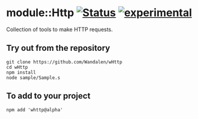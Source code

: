 
# module::Http  [![Status](https://github.com/Wandalen/wHttp/workflows/publish/badge.svg)](https://github.com/Wandalen/wHttp/actions?query=workflow%3Apublish) [![experimental](https://img.shields.io/badge/stability-experimental-orange.svg)](https://github.com/emersion/stability-badges#experimental)

Collection of tools to make HTTP requests.

## Try out from the repository
```
git clone https://github.com/Wandalen/wHttp
cd wHttp
npm install
node sample/Sample.s
```

## To add to your project
```
npm add 'whttp@alpha'
```

